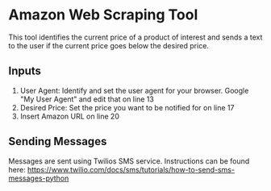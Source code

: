 # Amazon Web Scraping Tool

This tool identifies the current price of a product of interest and sends a text to the user if the current price goes below the desired price. 

## Inputs

1. User Agent: Identify and set the user agent for your browser. Google "My User Agent" and edit that on line 13
2. Desired Price: Set the price you want to be notified for on line 17
3. Insert Amazon URL on line 20

## Sending Messages

Messages are sent using Twilios SMS service. Instructions can be found here: https://www.twilio.com/docs/sms/tutorials/how-to-send-sms-messages-python
